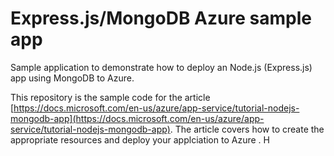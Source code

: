 # Express.js/MongoDB Azure sample app

Sample application to demonstrate how to deploy an Node.js (Express.js) app using MongoDB to Azure.  

This repository is the sample code for the article [https://docs.microsoft.com/en-us/azure/app-service/tutorial-nodejs-mongodb-app](https://docs.microsoft.com/en-us/azure/app-service/tutorial-nodejs-mongodb-app).  The article covers how to create the appropriate resources and deploy your applciation to Azure . H
